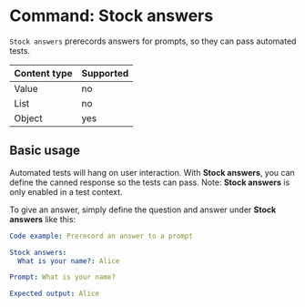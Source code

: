 # Command: Stock answers

`Stock answers` prerecords answers for prompts, so they can pass automated tests.

| Content type | Supported |
|--------------|-----------|
| Value        | no        |
| List         | no        |
| Object       | yes       |

## Basic usage

Automated tests will hang on user interaction. With **Stock answers**, you can define the canned response so the tests
can pass. Note: **Stock answers** is only enabled in a test context.

To give an answer, simply define the question and answer under **Stock answers** like this:

```yaml script
Code example: Prerecord an answer to a prompt

Stock answers:
  What is your name?: Alice

Prompt: What is your name?

Expected output: Alice
```
